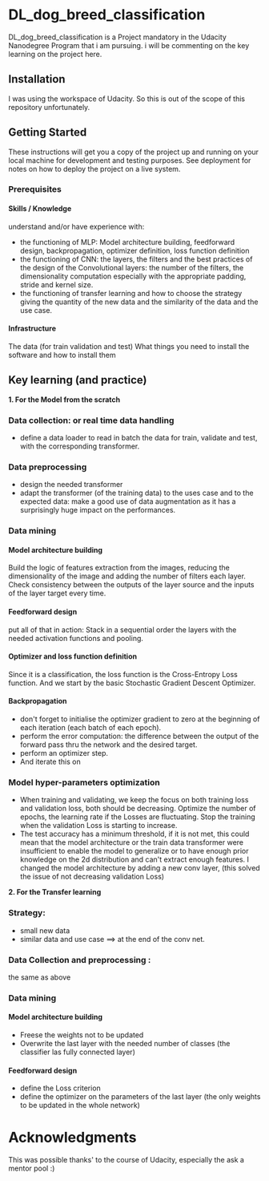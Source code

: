 # DL_dog_breed_classification

DL_dog_breed_classification is a Project mandatory in the Udacity Nanodegree Program that i am pursuing.
i will be commenting on the key learning on the project here.

## Installation

I was using the workspace of Udacity. So this is out of the scope of this repository unfortunately.

## Getting Started
These instructions will get you a copy of the project up and running on your local machine for development and testing purposes. See deployment for notes on how to deploy the project on a live system.

### Prerequisites
#### Skills / Knowledge
understand and/or have experience with:
- the functioning of MLP: Model architecture building, feedforward design, backpropagation, optimizer definition, loss function definition 
- the functioning of CNN: the layers, the filters and the best practices of the design of the Convolutional layers: the number of the filters, the dimensionality computation especially with the appropriate padding, stride and kernel size.
- the functioning of transfer learning and how to choose the strategy giving the quantity of the new data and the similarity of the data and the use case.

#### Infrastructure 
The data (for train validation and test)
What things you need to install the software and how to install them


## Key learning (and practice)
**1. For the Model from the scratch**
### Data collection: or real time data handling
- define a data loader to read in batch the data for train, validate and test, with the corresponding transformer.

### Data preprocessing
- design the needed transformer 
- adapt the transformer (of the training data) to the uses case and to the expected data: make a good use of data augmentation as it has a surprisingly huge impact on the performances. 
### Data mining
#### Model architecture building 
Build the logic of features extraction from the images, reducing the dimensionality of the image and adding the number of filters each layer. Check consistency between the outputs of the layer source and the inputs of the layer target every time. 
#### Feedforward design
put all of that in action: Stack in a sequential order the layers with the needed activation functions and pooling.
#### Optimizer and loss function definition
Since it is a classification, the loss function is the Cross-Entropy Loss function. And we start by the basic Stochastic Gradient Descent Optimizer.
#### Backpropagation
- don't forget to initialise the optimizer gradient to zero at the beginning of each iteration (each batch of each epoch). 
- perform the error computation: the difference between the output of the forward pass thru the network and the desired target. 
- perform an optimizer step. 
-  And iterate this on 
### Model hyper-parameters optimization 
- When training and validating, we keep the focus on both training loss and validation loss, both should be decreasing. Optimize the number of epochs, the learning rate if the Losses are fluctuating. Stop the training when the validation Loss is starting to increase. 
- The test accuracy has a minimum threshold, if it is not met, this could mean that the model architecture  or the train data transformer were insufficient to enable the model to generalize or to have enough prior knowledge on the 2d distribution and can't extract enough features. I changed the model architecture by adding a new conv layer, (this solved the issue of not decreasing validation Loss)

**2. For the Transfer learning**
### Strategy:
- small new data
- similar data and use case
==> at the end of the conv net.
### Data Collection and preprocessing :
the same as above
### Data mining
#### Model architecture building 
- Freese the weights not to be updated
- Overwrite the last layer with the needed number of classes (the classifier las fully connected layer) 
#### Feedforward design
- define the Loss criterion 
- define the optimizer on the parameters of the last layer (the only weights to be updated in the whole network)
# Acknowledgments
This was possible thanks' to the course of Udacity, especially the ask a mentor pool :)

